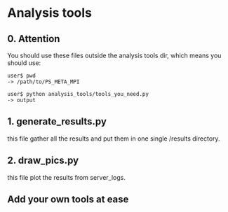 # Analysis tools

## 0. Attention
You should use these files outside the analysis tools dir, which means you should use:
```shell
user$ pwd
-> /path/to/PS_META_MPI

user$ python analysis_tools/tools_you_need.py
-> output 
```

## 1. generate_results.py
this file gather all the results and put them in one single /results directory.

## 2. draw_pics.py
this file plot the results from server_logs.

## Add your own tools at ease